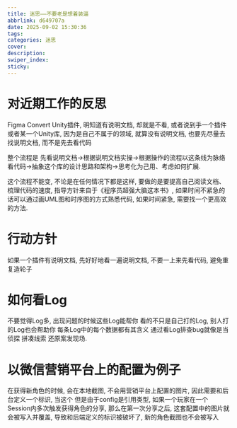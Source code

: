 ```yaml
---
title: 迷思——不要老是想着装逼
abbrlink: d649707a
date: 2025-09-02 15:30:36
tags:
categories: 迷思
cover:
description:
swiper_index:
sticky:
---
```


# 对近期工作的反思

Figma Convert Unity插件, 明知道有说明文档, 却就是不看, 或者说到手一个插件或者某一个Unity库, 因为是自己不属于的领域, 就算没有说明文档, 也要先尽量去找说明文档, 而不是先去看代码

整个流程是
先看说明文档->根据说明文档实操->根据操作的流程以这条线为脉络看代码->抽象这个库的设计思路和架构->思考化为己用、考虑如何扩展.

这个流程不能变, 不论是在任何情况下都是这样, 要做的是要提高自己阅读文档、梳理代码的速度, 指导方针来自于《程序员超强大脑这本书》, 如果时间不紧急的话可以通过画UML图和时序图的方式熟悉代码, 如果时间紧急, 需要找一个更高效的方法.




# 行动方针


如果一个插件有说明文档, 先好好地看一遍说明文档, 不要一上来先看代码, 避免重复造轮子

# 如何看Log

不要觉得Log多, 出现问题的时候这些Log能帮你
看的不只是自己打的Log, 别人打的Log也会帮助你
每条Log中的每个数据都有其含义
通过看Log排查bug就像是当侦探 拼凑线索 还原案发现场.

# 以微信营销平台上的配置为例子

在获得新角色的时候, 会在本地截图, 不会用营销平台上配置的图片, 因此需要和后台定义一个标识, 当这个
但是由于config是引用类型, 如果一个玩家在一个Session内多次触发获得角色的分享, 那么在第一次分享之后, 这套配置中的图片就会被写入并覆盖, 导致和后端定义的标识被破坏了, 新的角色截图也不会被写入